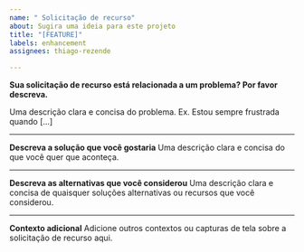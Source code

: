 ```yaml
---
name: " Solicitação de recurso"
about: Sugira uma ideia para este projeto
title: "[FEATURE]"
labels: enhancement
assignees: thiago-rezende

---
```


**Sua solicitação de recurso está relacionada a um problema? Por favor descreva.**

Uma descrição clara e concisa do problema. Ex. Estou sempre frustrada quando [...]

---

**Descreva a solução que você gostaria**
Uma descrição clara e concisa do que você quer que aconteça.

---

**Descreva as alternativas que você considerou**
Uma descrição clara e concisa de quaisquer soluções alternativas ou recursos que você considerou.

---

**Contexto adicional**
Adicione outros contextos ou capturas de tela sobre a solicitação de recurso aqui.
